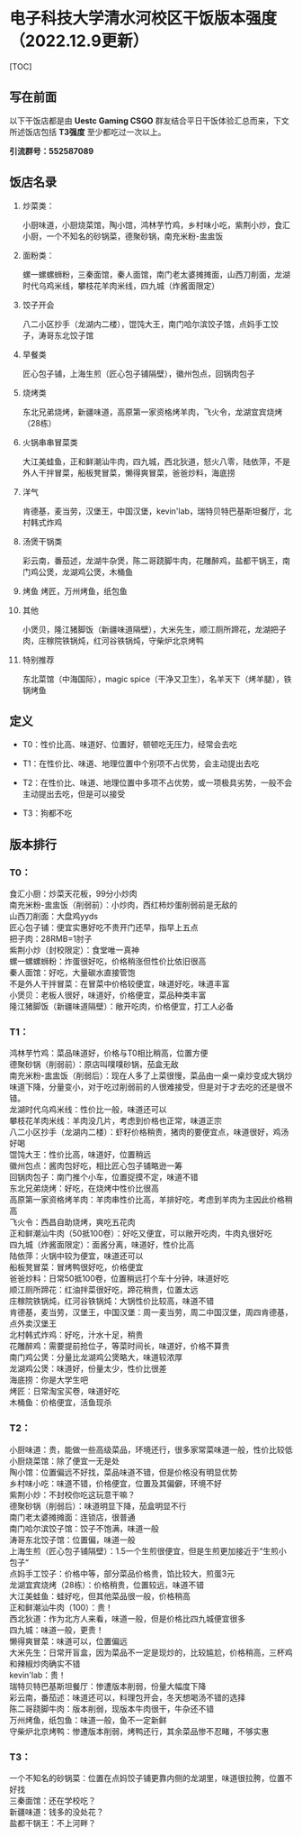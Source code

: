 # 电子科技大学清水河校区干饭版本强度（2022.12.9更新）

[TOC]

## 写在前面
以下干饭店都是由 __Uestc Gaming CSGO__ 群友结合平日干饭体验汇总而来，下文所述饭店包括 __T3强度__ 至少都吃过一次以上。

**引流群号：552587089**

## 饭店名录

1. 炒菜类：

    小厨味道，小厨烧菜馆，陶小馆，鸿林芋竹鸡，乡村味小吃，紫荆小炒，食汇小厨，一个不知名的砂锅菜，德聚砂锅，南充米粉-盅盅饭

2. 面粉类：

    螺一螺螺蛳粉，三秦面馆，秦人面馆，南门老太婆摊摊面，山西刀削面，龙湖时代乌鸡米线，攀枝花羊肉米线，四九城（炸酱面限定）

3. 饺子开会

    八二小区抄手（龙湖内二楼），馄饨大王，南门哈尔滨饺子馆，点妈手工饺子，涛哥东北饺子馆
4. 早餐类

    匠心包子铺，上海生煎（匠心包子铺隔壁），徽州包点，回锅肉包子

5. 烧烤类

    东北兄弟烧烤，新疆味道，高原第一家资格烤羊肉，飞火令，龙湖宜宾烧烤（28栋）

6. 火锅串串冒菜类

    大江美蛙鱼，正和鲜潮汕牛肉，四九城，西北狄道，怒火八零，陆依萍，不是外人干拌冒菜，船板凳冒菜，懒得爽冒菜，爸爸炒料，海底捞

7. 洋气

    肯德基，麦当劳，汉堡王，中国汉堡，kevin'lab，瑞特贝特巴基斯坦餐厅，北村韩式炸鸡

8. 汤煲干锅类

    彩云南，番茄述，龙湖牛杂煲，陈二哥跷脚牛肉，花雕醉鸡，盐都干锅王，南门鸡公煲，龙湖鸡公煲，木桶鱼
    
9. 烤鱼
    烤匠，万州烤鱼，纸包鱼

10. 其他

    小煲贝，隆江猪脚饭（新疆味道隔壁），大米先生，顺江厕所蹄花，龙湖把子肉，庄稼院铁锅炖，红河谷铁锅炖，守柴炉北京烤鸭

11. 特别推荐

    东北菜馆（中海国际），magic spice（干净又卫生），名羊天下（烤羊腿），铁锅烤鱼

## 定义

- T0：性价比高、味道好、位置好，顿顿吃无压力，经常会去吃

- T1：在性价比、味道、地理位置中个别项不占优势，会主动提出去吃

- T2：在性价比、味道、地理位置中多项不占优势，或一项极具劣势，一般不会主动提出去吃，但是可以接受

- T3：狗都不吃

## 版本排行

### T0：
食汇小厨：炒菜天花板，99分小炒肉  
南充米粉-盅盅饭（削弱前）：小炒肉，西红柿炒蛋削弱前是无敌的  
山西刀削面：大盘鸡yyds  
匠心包子铺：便宜实惠好吃不贵开门还早，指早上五点  
把子肉：28RMB=1肘子  
紫荆小炒（封校限定）：食堂唯一真神  
螺一螺螺蛳粉：炸蛋很好吃，价格稍涨但性价比依旧很高  
秦人面馆：好吃，大量碳水直接管饱  
不是外人干拌冒菜：在冒菜中价格较便宜，味道好吃，味道丰富  
小煲贝：老板人很好，味道好，价格便宜，菜品种类丰富  
隆江猪脚饭（新疆味道隔壁）：敞开吃肉，价格便宜，打工人必备  
  
### T1：  
鸿林芋竹鸡：菜品味道好，价格与T0相比稍高，位置方便  
德聚砂锅（削弱前）：原店叫噗噗砂锅，茄盒无敌  
南充米粉-盅盅饭（削弱后）：现在人多了上菜很慢，菜品由一桌一桌炒变成大锅炒味道下降，分量变小，对于吃过削弱前的人很难接受，但是对于才去吃的还是很不错。  
龙湖时代乌鸡米线：性价比一般，味道还可以  
攀枝花羊肉米线：羊肉没几片，考虑到价格也正常，味道正宗  
八二小区抄手（龙湖内二楼）：虾籽价格稍贵，猪肉的要便宜点，味道很好，鸡汤好喝  
馄饨大王：性价比高，味道好，位置稍远  
徽州包点：酱肉包好吃，相比匠心包子铺略逊一筹  
回锅肉包子：南门推个小车，位置捉摸不定，味道不错  
东北兄弟烧烤：好吃，在烧烤中性价比很高  
高原第一家资格烤羊肉：羊肉串性价比高，羊排好吃，考虑到羊肉为主因此价格稍高  
飞火令：西昌自助烧烤，爽吃五花肉  
正和鲜潮汕牛肉（50抵100卷）：好吃又便宜，可以敞开吃肉，牛肉丸很好吃  
四九城（炸酱面限定）：面酱分离，味道好，性价比高  
陆依萍：火锅中较为便宜，味道还可以  
船板凳冒菜：冒烤鸭很好吃，价格便宜  
爸爸炒料：日常50抵100卷，位置稍远打个车十分钟，味道好吃  
顺江厕所蹄花：红油拌菜很好吃，蹄花稍贵，位置太远  
庄稼院铁锅炖，红河谷铁锅炖：大锅性价比较高，味道不错  
肯德基，麦当劳，汉堡王，中国汉堡：周一麦当劳，周二中国汉堡，周四肯德基，点外卖汉堡王  
北村韩式炸鸡：好吃，汁水十足，稍贵  
花雕醉鸡：需要提前抢位子，等菜时间长，味道好，价格不算贵  
南门鸡公煲：分量比龙湖鸡公煲略大，味道较浓厚  
龙湖鸡公煲：味道好，份量太少，性价比很差  
海底捞：你是大学生吧  
烤匠：日常淘宝买卷，味道好吃  
木桶鱼：价格便宜，活鱼现杀  
  
### T2：  
小厨味道：贵，能做一些高级菜品，环境还行，很多家常菜味道一般，性价比较低  
小厨烧菜馆：除了便宜一无是处  
陶小馆：位置偏远不好找，菜品味道不错，但是价格没有明显优势  
乡村味小吃：味道不错，价格便宜，位置及其偏僻，环境不好  
紫荆小炒：不封校你吃这玩意干嘛？  
德聚砂锅（削弱后）：味道明显下降，茄盒明显不行  
南门老太婆摊摊面：连锁店，很普通  
南门哈尔滨饺子馆：饺子不饱满，味道一般  
涛哥东北饺子馆：位置偏，味道一般  
上海生煎（匠心包子铺隔壁）：1.5一个生煎很便宜，但是生煎更加接近于“生煎小包子“  
点妈手工饺子：价格中等，部分菜品价格贵，馅比较大，煎蛋3元  
龙湖宜宾烧烤（28栋）：价格稍贵，位置较远，味道不错  
大江美蛙鱼：蛙好吃，但其他菜品很一般，价格稍高  
正和鲜潮汕牛肉（100）：贵！  
西北狄道：作为北方人来看，味道一般，但是价格比四九城便宜很多  
四九城：味道一般，更贵！  
懒得爽冒菜：味道可以，位置偏远  
大米先生：日常开盲盒，因为菜品不一定是现炒的，比较尴尬，价格稍高，三杯鸡和辣椒炒肉确实不错  
kevin'lab：贵！  
瑞特贝特巴基斯坦餐厅：惨遭版本削弱，份量大幅度下降  
彩云南，番茄述：味道还可以，料理包开会，冬天想喝汤不错的选择  
陈二哥跷脚牛肉：版本削弱，现版本牛肉很干，牛杂还不错  
万州烤鱼，纸包鱼：味道一般，鱼不一定新鲜  
守柴炉北京烤鸭：惨遭版本削弱，烤鸭还行，其余菜品惨不忍睹，不够实惠  
  
  
### T3：  
一个不知名的砂锅菜：位置在点妈饺子铺更靠内侧的龙湖里，味道很拉胯，位置不好找  
三秦面馆：还在学校吃？  
新疆味道：钱多的没处花？  
盐都干锅王：不上河畔？
